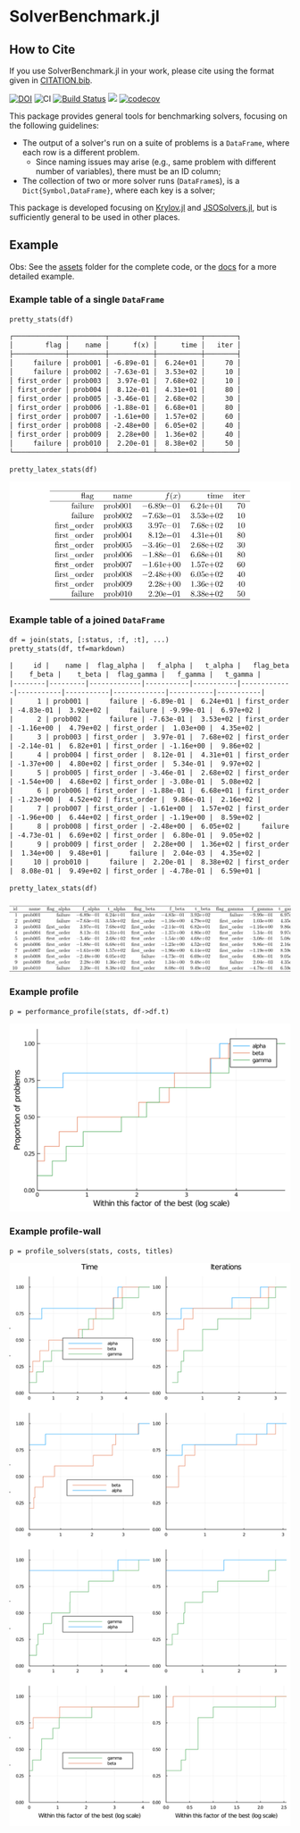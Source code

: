 # SolverBenchmark.jl

## How to Cite

If you use SolverBenchmark.jl in your work, please cite using the format given in [CITATION.bib](https://github.com/JuliaSmoothOptimizers/SolverBenchmark.jl/blob/master/CITATION.bib).

[![DOI](https://zenodo.org/badge/DOI/10.5281/zenodo.3948381.svg)](https://doi.org/10.5281/zenodo.3948381)
![CI](https://github.com/JuliaSmoothOptimizers/SolverBenchmark.jl/workflows/CI/badge.svg?branch=master)
[![Build Status](https://api.cirrus-ci.com/github/JuliaSmoothOptimizers/SolverBenchmark.jl.svg)](https://cirrus-ci.com/github/JuliaSmoothOptimizers/SolverBenchmark.jl)
[![](https://img.shields.io/badge/docs-latest-3f51b5.svg)](https://JuliaSmoothOptimizers.github.io/SolverBenchmark.jl/latest)
[![codecov](https://codecov.io/gh/JuliaSmoothOptimizers/SolverBenchmark.jl/branch/master/graph/badge.svg?token=E0srGT31Xi)](https://codecov.io/gh/JuliaSmoothOptimizers/SolverBenchmark.jl)

This package provides general tools for benchmarking solvers, focusing on the following
guidelines:
- The output of a solver's run on a suite of problems is a `DataFrame`, where each row
  is a different problem.
  - Since naming issues may arise (e.g., same problem with different number of
    variables), there must be an ID column;
- The collection of two or more solver runs (`DataFrame`s), is a
  `Dict{Symbol,DataFrame}`, where each key is a solver;

This package is developed focusing on
[Krylov.jl](https://github.com/JuliaSmoothOptimizers/Krylov.jl) and
[JSOSolvers.jl](https://github.com/JuliaSmoothOptimizers/JSOSolvers.jl), but is
sufficiently general to be used in other places.

## Example

Obs: See the [assets](assets) folder for the complete code, or the [docs](https://JuliaSmoothOptimizers.github.io/SolverBenchmark.jl/latest) for a more detailed example.

### Example table of a single `DataFrame`

`pretty_stats(df)`

```
┌─────────────┬─────────┬───────────┬───────────┬────────┐
│        flag │    name │      f(x) │      time │   iter │
├─────────────┼─────────┼───────────┼───────────┼────────┤
│     failure │ prob001 │ -6.89e-01 │  6.24e+01 │     70 │
│     failure │ prob002 │ -7.63e-01 │  3.53e+02 │     10 │
│ first_order │ prob003 │  3.97e-01 │  7.68e+02 │     10 │
│ first_order │ prob004 │  8.12e-01 │  4.31e+01 │     80 │
│ first_order │ prob005 │ -3.46e-01 │  2.68e+02 │     30 │
│ first_order │ prob006 │ -1.88e-01 │  6.68e+01 │     80 │
│ first_order │ prob007 │ -1.61e+00 │  1.57e+02 │     60 │
│ first_order │ prob008 │ -2.48e+00 │  6.05e+02 │     40 │
│ first_order │ prob009 │  2.28e+00 │  1.36e+02 │     40 │
│     failure │ prob010 │  2.20e-01 │  8.38e+02 │     50 │
└─────────────┴─────────┴───────────┴───────────┴────────┘
```

`pretty_latex_stats(df)`

![](assets/alpha.svg)

### Example table of a joined `DataFrame`

```
df = join(stats, [:status, :f, :t], ...)
pretty_stats(df, tf=markdown)
```

```
|     id |    name |  flag_alpha |   f_alpha |   t_alpha |   flag_beta |    f_beta |    t_beta |  flag_gamma |   f_gamma |   t_gamma |
|--------|---------|-------------|-----------|-----------|-------------|-----------|-----------|-------------|-----------|-----------|
|      1 | prob001 |     failure | -6.89e-01 |  6.24e+01 | first_order | -4.83e-01 |  3.92e+02 |     failure | -9.99e-01 |  6.97e+02 |
|      2 | prob002 |     failure | -7.63e-01 |  3.53e+02 | first_order | -1.16e+00 |  4.79e+02 | first_order |  1.03e+00 |  4.35e+02 |
|      3 | prob003 | first_order |  3.97e-01 |  7.68e+02 | first_order | -2.14e-01 |  6.82e+01 | first_order | -1.16e+00 |  9.86e+02 |
|      4 | prob004 | first_order |  8.12e-01 |  4.31e+01 | first_order | -1.37e+00 |  4.80e+02 | first_order |  5.34e-01 |  9.97e+02 |
|      5 | prob005 | first_order | -3.46e-01 |  2.68e+02 | first_order | -1.54e+00 |  4.68e+02 | first_order | -3.08e-01 |  5.08e+02 |
|      6 | prob006 | first_order | -1.88e-01 |  6.68e+01 | first_order | -1.23e+00 |  4.52e+02 | first_order |  9.86e-01 |  2.16e+02 |
|      7 | prob007 | first_order | -1.61e+00 |  1.57e+02 | first_order | -1.96e+00 |  6.44e+02 | first_order | -1.19e+00 |  8.59e+02 |
|      8 | prob008 | first_order | -2.48e+00 |  6.05e+02 |     failure | -4.73e-01 |  6.69e+02 | first_order |  6.80e-01 |  9.05e+02 |
|      9 | prob009 | first_order |  2.28e+00 |  1.36e+02 | first_order |  1.34e+00 |  9.48e+01 |     failure |  2.04e-03 |  4.35e+02 |
|     10 | prob010 |     failure |  2.20e-01 |  8.38e+02 | first_order |  8.08e-01 |  9.49e+02 | first_order | -4.78e-01 |  6.59e+01 |
```

`pretty_latex_stats(df)`

![](assets/joined.svg)

### Example profile

`p = performance_profile(stats, df->df.t)`

![](assets/profile1.svg)

### Example profile-wall

`p = profile_solvers(stats, costs, titles)`

![](assets/profile2.svg)
